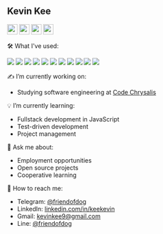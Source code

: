 Kevin Kee
---------

[<img src="https://cdn.jsdelivr.net/npm/simple-icons@v3/icons/telegram.svg" width="24">](https://t.me/friendofdog)
[<img src="https://cdn.jsdelivr.net/npm/simple-icons@v3/icons/gmail.svg" width="24">](mailto:kevinkee9@gmail.com)
[<img src="https://cdn.jsdelivr.net/npm/simple-icons@v3/icons/linkedin.svg" width="24">](https://www.linkedin.com/in/keekevin/)
[<img src="https://cdn.jsdelivr.net/npm/simple-icons@v3/icons/line.svg" width="24">](https://line.me/ti/p/la2WKGGU4M)

🛠 What I've used:

<p>
<img src="https://img.shields.io/badge/-JavaScript-000?style=flat&logo=javascript" />
<img src="https://img.shields.io/badge/-ExpressJS-000?style=flat&logo=express" />
<img src="https://img.shields.io/badge/-ReactJS-000?style=flat&logo=react" />
<img src="https://img.shields.io/badge/-Python-000?style=flat&logo=python" />
<img src="https://img.shields.io/badge/-Flask-000?style=flat&logo=flask" />
<img src="https://img.shields.io/badge/-PHP-000?style=flat&logo=php" />
<img src="https://img.shields.io/badge/-AWS-000?style=flat&logo=amazon" />
<img src="https://img.shields.io/badge/-Docker-000?style=flat&logo=docker" />
<img src="https://img.shields.io/badge/-Kubernetes-000?style=flat&logo=kubernetes" />
<img src="https://img.shields.io/badge/-WordPress-000?style=flat&logo=wordpress" />
<img src="https://img.shields.io/badge/-Hubl-000?style=flat&logo=hubspot" />
</p>

✍️ I’m currently working on:

- Studying software engineering at [Code Chrysalis](https://www.codechrysalis.io/)

💡 I’m currently learning:

- Fullstack development in JavaScript
- Test-driven development
- Project management

👋 Ask me about:

- Employment opportunities
- Open source projects
- Cooperative learning

💬 How to reach me:

- Telegram: [@friendofdog](https://t.me/friendofdog)
- LinkedIn: [linkedin.com/in/keekevin](https://www.linkedin.com/in/keekevin/)
- Gmail: [kevinkee9@gmail.com](mailto:kevinkee9@gmail.com)
- Line: [@friendofdog](https://line.me/ti/p/la2WKGGU4M)

